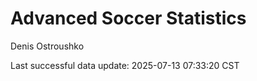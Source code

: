 # Advanced Soccer Statistics
Denis Ostroushko

<!-- gfm -->

Last successful data update: 2025-07-13 07:33:20 CST
